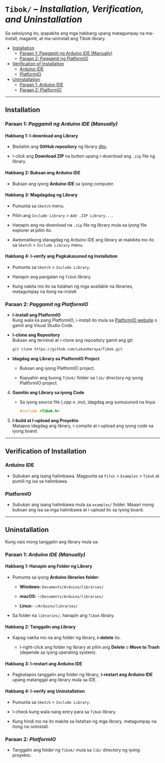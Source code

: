 # `Tibok/` – *Installation, Verification, and Uninstallation*

Sa seksiyong ito, ipapakita ang mga hakbang upang matagumpay na ma-install, magamit, at ma-uninstall ang Tibok library.

- [Installation](#installation)  
  - [Paraan 1: Paggamit ng Arduino IDE (Manually)](#paraan-1-paggamit-ng-arduino-ide-manually)
  - [Paraan 2: Paggamit ng PlatformIO](#paraan-2-paggamit-ng-platformio)
- [Verification of Installation](#verification-of-installation)  
   - [Arduino IDE](#arduino-ide)   
   - [PlatformIO](#platformio)
- [Uninstallation](#uninstallation)  
  - [Paraan 1: Arduino IDE](#paraan-1-arduino-ide-manually) 
  - [Paraan 2: PlatformIO](#paraan-2-platformio)  

---

## Installation

### Paraan 1: *Paggamit ng Arduino IDE (Manually)*

#### Hakbang 1: I-download ang Library

- Bisitahin ang **GitHub repository** ng library [dito](https://github.com/LakanHaraya/Tibok.git).

- I-click ang **Download ZIP** na button upang i-download ang `.zip` file ng library.

#### Hakbang 2: Buksan ang Arduino IDE

- Buksan ang iyong **Arduino IDE** sa iyong computer.

#### Hakbang 3: Magdagdag ng Library
- Pumunta sa `Sketch` menu.

- Piliin ang `Include Library` > `Add .ZIP Library...`.

- Hanapin ang na-download na `.zip` file ng library mula sa iyong file explorer at piliin ito.

- Awtomatikong idaragdag ng Arduino IDE ang library at makikita mo ito sa `Sketch` > `Include Library` menu.

#### Hakbang 4: I-verify ang Pagkakasunod ng Installation
- Pumunta sa `Sketch` > `Include Library`.

- Hanapin ang pangalan ng `Tibok` library. 

- Kung nakita mo ito sa listahan ng mga available na libraries, matagumpay na itong na-install.

### Paraan 2: *Paggamit ng PlatformIO*

- **I-install ang PlatformIO**  
   Kung wala ka pang PlatformIO, i-install ito mula sa [PlatformIO website](https://platformio.org/) o gamit ang Visual Studio Code.

- **I-clone ang Repository**  
   Buksan ang terminal at i-clone ang repository gamit ang git:
   ```bash
   git clone https://github.com/LakanHaraya/Tibok.git
   ```

- **Idagdag ang Library sa PlatformIO Project**

   - Buksan ang iyong PlatformIO project.

   - Kopyahin ang buong `Tibok/` folder sa `lib/` directory ng iyong PlatformIO project.

4. **Gamitin ang Library sa iyong Code**

   - Sa iyong source file (.cpp o .ino), idagdag ang sumusunod na linya:

      ``` cpp
      #include <Tibok.h>
      ```
5. **I-build at I-upload ang Proyekto**  
   Matapos idagdag ang library, i-compile at i-upload ang iyong code sa iyong board.

---

## Verification of Installation

### Arduino IDE
- Subukan ang isang halimbawa. Magpunta sa `Files` > `Examples` > `Tibok` at pumili ng isa sa halimbawa.

### PlatformIO
- Subukan ang isang halimbawa mula sa `examples/` folder. Maaari mong buksan ang isa sa mga halimbawa at i-upload ito sa iyong board.

---

## Uninstallation
Kung nais mong tanggalin ang library mula sa:

### Paraan 1: *Arduino IDE (Manually)*

#### Hakbang 1: Hanapin ang Folder ng Library
- Pumunta sa iyong **Arduino libraries folder**:

   - **Windows:** `Documents/Arduino/libraries/`

   - **macOS:** `~/Documents/Arduino/libraries/`

   - **Linux:** `~/Arduino/libraries/`

- Sa folder na `libraries/`, hanapin ang `Tibok` library.

#### Hakbang 2: Tanggalin ang Library
- Kapag nakita mo na ang folder ng library, **i-delete** ito.

   - I-right-click ang folder ng library at piliin ang **Delete** o **Move to Trash** (depende sa iyong operating system).

#### Hakbang 3: I-restart ang Arduino IDE
- Pagkatapos tanggalin ang folder ng library, **i-restart ang Arduino IDE** upang matanggal ang library mula sa IDE.

#### Hakbang 4: I-verify ang Uninstallation
- Pumunta sa `Sketch` > `Include Library`.

- I-check kung wala nang entry para sa `Tibok` library.

- Kung hindi mo na ito makita sa listahan ng mga library, matagumpay na itong na-uninstall.

### Paraan 2: *PlatformIO*

- Tanggalin ang folder ng `Tibok/` mula sa `lib/` directory ng iyong proyekto.
